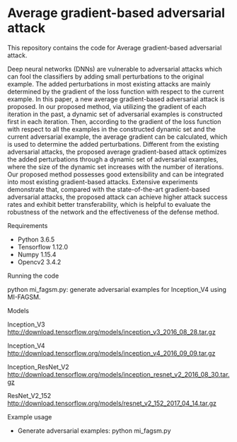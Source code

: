 # Average gradient-based adversarial attack
This repository contains the code for Average gradient-based adversarial attack.

Deep neural networks (DNNs) are vulnerable to adversarial attacks which can fool the classifiers by adding small perturbations to the original example. The added perturbations in most existing attacks are mainly determined by the gradient of the loss function with respect to the current example. In this paper, a new average gradient-based adversarial attack is proposed. In our proposed method, via utilizing the gradient of each iteration in the past, a dynamic set of adversarial examples is constructed first in each iteration. Then, according to the gradient of the loss function with respect to all the examples in the constructed dynamic set and the current adversarial example, the average gradient can be calculated, which is used to determine the added perturbations. Different from the existing adversarial attacks, the proposed average gradient-based attack optimizes the added perturbations through a dynamic set of adversarial examples, where the size of the dynamic set increases with the number of iterations. Our proposed method possesses good extensibility and can be integrated into most existing gradient-based attacks. Extensive experiments demonstrate that, compared with the state-of-the-art gradient-based adversarial attacks, the proposed attack can achieve higher attack success rates and exhibit better transferability, which is helpful to evaluate the robustness of the network and the effectiveness of the defense method.

Requirements

- Python 3.6.5
- Tensorflow 1.12.0 
- Numpy 1.15.4 
- Opencv2 3.4.2

Running the code

 python mi_fagsm.py:  generate adversarial examples for Inception_V4 using MI-FAGSM.
 

Models

Inception_V3 
http://download.tensorflow.org/models/inception_v3_2016_08_28.tar.gz

Inception_V4 
http://download.tensorflow.org/models/inception_v4_2016_09_09.tar.gz

Inception_ResNet_V2 
http://download.tensorflow.org/models/inception_resnet_v2_2016_08_30.tar.gz

ResNet_V2_152 
http://download.tensorflow.org/models/resnet_v2_152_2017_04_14.tar.gz




Example usage

- Generate adversarial examples:
python mi_fagsm.py

